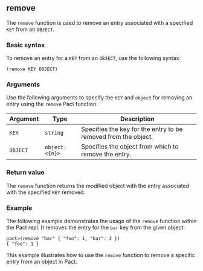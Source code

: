 ## remove
The `remove` function is used to remove an entry associated with a specified `KEY` from an `OBJECT`.

### Basic syntax

To remove an entry for a `KEY` from an `OBJECT`, use the following syntax:

`(remove KEY OBJECT)`

### Arguments

Use the following arguments to specify the `KEY` and `object` for removing an entry using the `remove` Pact function.

| Argument | Type | Description |
| --- | --- | --- |
| `KEY` | `string` | Specifies the key for the entry to be removed from the object. |
| `OBJECT` | `object:<{o}>` | Specifies the object from which to remove the entry. |

### Return value

The `remove` function returns the modified object with the entry associated with the specified `KEY` removed.

### Example

The following example demonstrates the usage of the `remove` function within the Pact repl. It removes the entry for the `bar` key from the given object:

```pact
pact>(remove "bar" { "foo": 1, "bar": 2 })
{ "foo": 1 }
```

This example illustrates how to use the `remove` function to remove a specific entry from an object in Pact.
